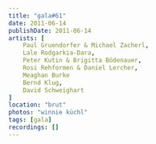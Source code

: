 ```yaml
---
title: "gala#61"
date: 2011-06-14
publishDate: 2011-06-14
artists: [
    Paul Gruendorfer & Michael Zacherl,
    Lale Rodgarkia-Dara,
    Peter Kutin & Brigitta Bödenauer,
    Rosi Rehformen & Daniel Lercher,
    Meaghan Burke
    Bernd Klug,
    David Schweighart
]
location: "brut"
photos: "winnie küchl"
tags: [gala]
recordings: []
---
```

